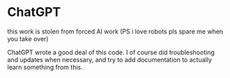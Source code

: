 # ChatGPT
this work is stolen from forced AI work (PS i love robots pls spare me when you take over)

ChatGPT wrote a good deal of this code. I of course did troubleshooting and updates when necessary,
and try to add documentation to actually learn something from this.
